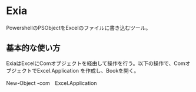 # Exia
PowershellのPSObjectをExcelのファイルに書き込むツール。

## 基本的な使い方
ExiaはExcelにComオブジェクトを経由して操作を行う。以下の操作で、ComオブジェクトでExcel.Application を作成し、Bookを開く。

New-Object -com　Excel.Application
